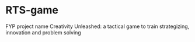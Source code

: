# RTS-game
 FYP project name  Creativity Unleashed: a tactical game to train strategizing, innovation and problem solving
